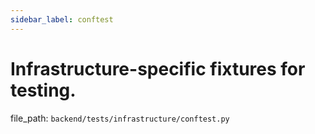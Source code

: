 ```yaml
---
sidebar_label: conftest
---
```


# Infrastructure-specific fixtures for testing.

  file_path: `backend/tests/infrastructure/conftest.py`
